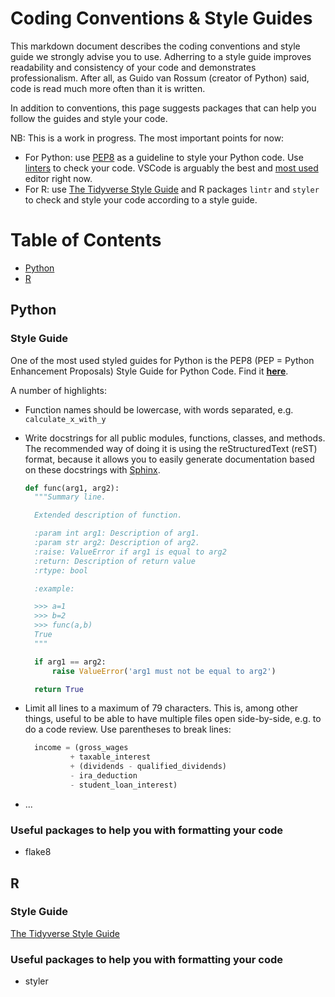 # Coding Conventions & Style Guides
This markdown document describes the coding conventions and style guide we strongly advise you to use. Adherring to a style guide improves readability and consistency of your code and demonstrates professionalism. After all, as Guido van Rossum (creator of Python) said, code is read much more often than it is written. 

In addition to conventions, this page suggests packages that can help you follow the guides and style your code.

NB: This is a work in progress. The most important points for now:

- For Python: use [PEP8](https://realpython.com/python-pep8/) as a guideline to style your Python code. Use [linters](https://code.visualstudio.com/docs/python/linting) to check your code. VSCode is arguably the best and [most used](https://www.datacamp.com/community/tutorials/top-python-ides-for-2019) editor right now. 
- For R: use [The Tidyverse Style Guide](https://style.tidyverse.org/) and R packages `lintr` and `styler` to check and style your code according to a style guide.


# Table of Contents
- [Python](#Python)
- [R](#R)


## Python
### Style Guide
One of the most used styled guides for Python is the PEP8 (PEP = Python Enhancement Proposals) Style Guide for Python Code. Find it **[here](https://www.python.org/dev/peps/pep-0008/)**. 

A number of highlights:

- Function names should be lowercase, with words separated, e.g. ```calculate_x_with_y```
- Write docstrings for all public modules, functions, classes, and methods. The recommended way of doing it is using the reStructuredText (reST) format, because it allows you to easily generate documentation based on these docstrings with [Sphinx](https://sphinx-rtd-tutorial.readthedocs.io/en/latest/docstrings.html).
  ```python
  def func(arg1, arg2):
    """Summary line.

    Extended description of function.

    :param int arg1: Description of arg1.
    :param str arg2: Description of arg2.
    :raise: ValueError if arg1 is equal to arg2
    :return: Description of return value
    :rtype: bool

    :example:

    >>> a=1
    >>> b=2
    >>> func(a,b)
    True
    """

    if arg1 == arg2:
        raise ValueError('arg1 must not be equal to arg2')

    return True
  ```
- Limit all lines to a maximum of 79 characters. This is, among other things, useful to be able to have multiple files open side-by-side, e.g. to do a code review. Use parentheses to break lines:


  ```python
    income = (gross_wages
            + taxable_interest
            + (dividends - qualified_dividends)
            - ira_deduction
            - student_loan_interest)
  ```
- ...

### Useful packages to help you with formatting your code
- flake8

## R
### Style Guide
[The Tidyverse Style Guide](https://style.tidyverse.org/)

### Useful packages to help you with formatting your code
- styler

